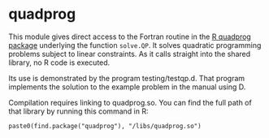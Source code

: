 # quadprog

This module gives direct access to the Fortran routine in the [R quadprog package](https://cran.r-project.org/web/packages/quadprog/) underlying the function `solve.QP`.
It solves quadratic programming problems subject to linear constraints.
As it calls straight into the shared library, no R code is executed.

Its use is demonstrated by the program testing/testqp.d. That program
implements the solution to the example problem in the manual using D.

Compilation requires linking to quadprog.so. You can find the full path of
that library by running this command in R:

```
paste0(find.package("quadprog"), "/libs/quadprog.so")
```
